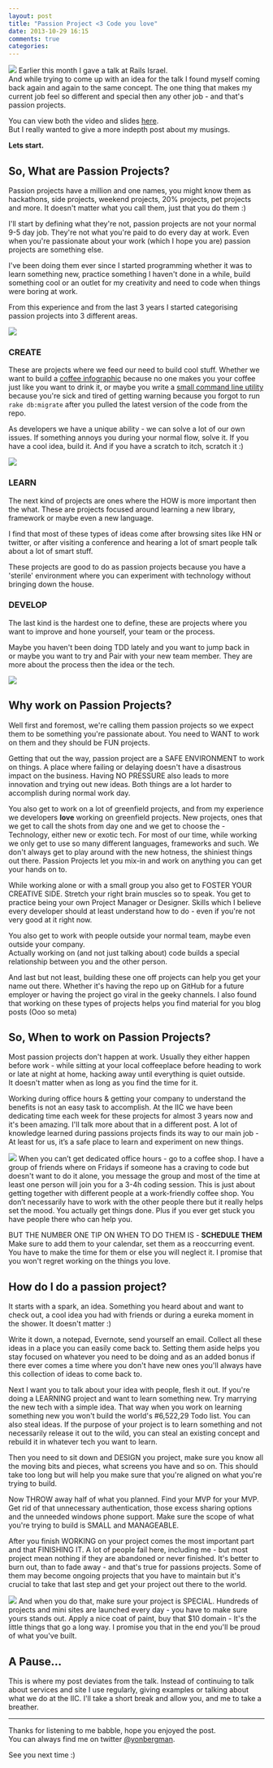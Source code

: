 ```yaml
---
layout: post
title: "Passion Project <3 Code you love"
date: 2013-10-29 16:15
comments: true
categories: 
---
```


![](/images/posts/passion-projects/2.png)
Earlier this month I gave a talk at Rails Israel.  
And while trying to come up with an idea for the talk I found myself coming back again and again to the same concept.
The one thing that makes my current job feel so different and special then any other job - and that's passion projects.

You can view both the video and slides [here](/2013/10/29/create-learn-develop-talk-from-railsisrael-2013).  
But I really wanted to give a more indepth post about my  musings.  


**Lets start.**

## So, What are Passion Projects?
Passion projects have a million and one names, you might know them as hackathons, side projects, weekend projects, 20% projects, pet projects and more.
It doesn't matter what you call them, just that you do them :)

I'll start by defining what they're not, passion projects are not your normal 9-5 day job. They're not what you're paid to do every day at work. Even when you're passionate about your work (which I hope you are) passion projects are something else.

I've been doing them ever since I started programming whether it was to learn something new, practice something I haven't done in a while, build something cool or an outlet for my creativity and need to code when things were boring at work.

From this experience and from the last 3 years I started categorising passion projects into 3 different areas.

![](/images/posts/passion-projects/a.jpg)
### CREATE
These are projects where we feed our need to build cool stuff.
Whether we want to build a [coffee infographic](http://www.coffeespec.com/) because no one makes you your coffee just like you want to drink it,
or maybe you write a [small command line utility](https://github.com/yonbergman/orly) because you're sick and tired of getting warning because you forgot to run `rake db:migrate` after you pulled the latest version of the code from the repo.

As developers we have a unique ability - we can solve a lot of our own issues. If something annoys you during your normal flow, solve it. If you have a cool idea, build it. And if you have a scratch to itch, scratch it :)

![](/images/posts/passion-projects/5.png)
### LEARN
The next kind of projects are ones where the HOW is more important then the what. These are projects focused around learning a new library, framework or maybe even a new language.

I find that most of these types of ideas come after browsing sites like HN or twitter, or after visiting a conference and hearing a lot of smart people talk about a lot of smart stuff.

These projects are good to do as passion projects because you have a 'sterile' environment where you can experiment with technology without bringing down the house.

### DEVELOP
The last kind is the hardest one to define, these are projects where you want to improve and hone yourself, your team or the process. 

Maybe you haven't been doing TDD lately and you want to jump back in  
or maybe you want to try and Pair with your new team member.   They are more about the process then the idea or the tech.

![](/images/posts/passion-projects/1.png)

## Why work on Passion Projects?
Well first and foremost, we're calling them passion projects so we expect them to be something you're passionate about. You need to WANT to work on them and they should be FUN projects.

Getting that out the way, passion project are a SAFE ENVIRONMENT to work on things. A place where failing or delaying doesn't have a disastrous impact on the business.
Having NO PRESSURE also leads to more innovation and trying out new ideas. Both things are a lot harder to accomplish during normal work day.

You also get to work on a lot of greenfield projects, and from my experience we developers **love** working on greenfield projects. New projects, ones that we get to call the shots from day one and we get to choose the -  
Technology, either new or exotic tech.
For most of our time, while working we only get to use so many different languages, frameworks and such. We don't always get to play around with the new hotness, the shiniest things out there.
Passion Projects let you mix-in and work on anything you can get your hands on to.

While working alone or with a small group you also get to FOSTER YOUR CREATIVE SIDE. Stretch your right brain muscles so to speak.
You get to practice being your own Project Manager or Designer. Skills which I believe every developer should at least understand how to do - even if you're not very good at it right now.

You also get to work with people outside your normal team, maybe even outside your company.   
Actually working on (and not just talking about) code builds a special relationship between you and the other person.

And last but not least, building these one off projects can help you get your name out there.
Whether it's having the repo up on GitHub for a future employer or having the project go viral in the geeky channels.
I also found that working on these types of projects helps you find material for you blog posts (Ooo so meta)

## So, When to work on Passion Projects?
Most passion projects don't happen at work. Usually they either happen before work - while sitting at your local coffeeplace before heading to work or late at night at home, hacking away until everything is quiet outside.   
It doesn't matter when as long as you find the time for it.

Working during office hours & getting your company to understand the benefits is not an easy task to accomplish.
At the IIC we have been dedicating time each week for these projects for almost 3 years now and it's been amazing. I'll talk more about that in a different post.
A lot of knowledge learned during passions projects finds its way to our main job - At least for us, it’s a safe place to learn and experiment on new things.

![](/images/posts/passion-projects/3.png)
When you can’t get dedicated office hours - go to a coffee shop.
I have a group of friends where on Fridays if someone has a craving to code but doesn't want to do it alone, you message the group and most of the time at least one person will join you for a 3-4h coding session.
This is just about getting together with different people at a work-friendly coffee shop.
You don’t necessarily have to work with the other people there but it really helps set the mood. You actually get things done. Plus if you ever get stuck you have people there who can help you.

BUT THE NUMBER ONE TIP ON WHEN TO DO THEM IS - **SCHEDULE THEM**  
Make sure to add them to your calendar, set them as a reoccurring event. 
You have to make the time for them or else you will neglect it.
I promise that you won't regret working on the things you love.

## How do I do a passion project?
It starts with a spark, an idea.
Something you heard about and want to check out, a cool idea you had with friends or during a eureka moment in the shower. It doesn't matter :)

Write it down, a notepad, Evernote, send yourself an email. Collect all these ideas in a place you can easily come back to. Setting them aside helps you stay focused on whatever you need to be doing and as an added bonus if there ever comes a time where you don't have new ones you'll always have this collection of ideas to come back to.

Next I want you to talk about your idea with people, flesh it out. If you're doing a LEARNING project and want to learn something new. Try marrying the new tech with a simple idea.
That way when you work on learning something new you won't build the world's #6,522,29 Todo list. You can also steal ideas. If the purpose of your project is to learn something and not necessarily release it out to the wild, you can steal an existing concept and rebuild it in whatever tech you want to learn.

Then you need to sit down and DESIGN you project, make sure you know all the moving bits and pieces, what screens you have and so on. This should take too long but will help you make sure that you're aligned on what you're trying to build. 

Now THROW away half of what you planned. Find your MVP for your MVP. 
Get rid of that unnecessary authentication, those excess sharing options and the unneeded windows phone support. Make sure the scope of what you're trying to build is SMALL and MANAGEABLE. 

After you finish WORKING on your project comes the most important part and that FINISHING IT.
A lot of people fail here, including me - but most project mean nothing if they are abandoned or never finished. It's better to burn out, than to fade away - and that's true for passions projects.
Some of them may become ongoing projects that you have to maintain but it's crucial to take that last step and get your project out there to the world.

![](/images/posts/passion-projects/4.png)
And when you do that, make sure your project is SPECIAL. Hundreds of projects and mini sites are launched every day - you have to make sure yours stands out. Apply a nice coat of paint, buy that $10 domain - It's the little things that go a long way. I promise you that in the end you'll be proud of what you've built.


## A Pause...
This is where my post deviates from the talk. Instead of continuing to talk about services and site I use regularly, giving examples or talking about what we do at the IIC.
I'll take a short break and allow you, and me to take a breather.

----

Thanks for listening to me babble, hope you enjoyed the post.  
You can always find me on twitter [@yonbergman](http://twitter.com/yonbergman).

See you next time :)

